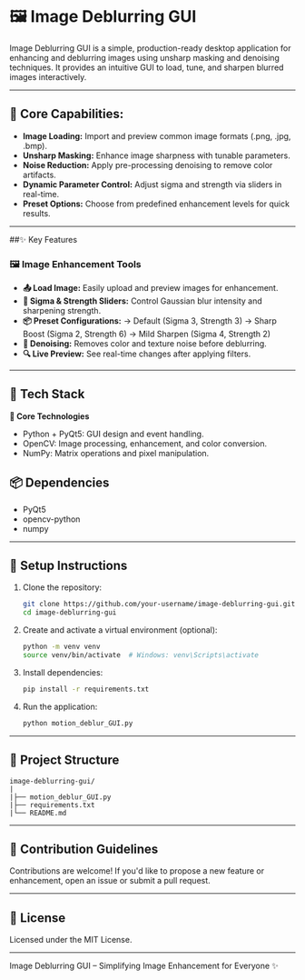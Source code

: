 # 🖼️ Image Deblurring GUI

Image Deblurring GUI is a simple, production-ready desktop application for enhancing and deblurring images using unsharp masking and denoising techniques. It provides an intuitive GUI to load, tune, and sharpen blurred images interactively.

---

## 🧩 Core Capabilities:
- **Image Loading:** Import and preview common image formats (.png, .jpg, .bmp).
- **Unsharp Masking:** Enhance image sharpness with tunable parameters.
- **Noise Reduction:** Apply pre-processing denoising to remove color artifacts.
- **Dynamic Parameter Control:** Adjust sigma and strength via sliders in real-time.
- **Preset Options:** Choose from predefined enhancement levels for quick results.

---

##✨ Key Features
### 🖼️ Image Enhancement Tools
 - **📤 Load Image:** Easily upload and preview images for enhancement.
 - **🔧 Sigma & Strength Sliders:** Control Gaussian blur intensity and sharpening strength.
 - **📦 Preset Configurations:**
     -> Default (Sigma 3, Strength 3)
     -> Sharp Boost (Sigma 2, Strength 6)
     -> Mild Sharpen (Sigma 4, Strength 2)
 - **🧽 Denoising:** Removes color and texture noise before deblurring.
 - **🔍 Live Preview:** See real-time changes after applying filters.

---

## 🧰 Tech Stack
**🔧 Core Technologies**
 - Python + PyQt5: GUI design and event handling.
 - OpenCV: Image processing, enhancement, and color conversion.
 - NumPy: Matrix operations and pixel manipulation.
## 📦 Dependencies
 - PyQt5
 - opencv-python
 - numpy

---

## 🚀 Setup Instructions
1. Clone the repository:
    ```bash
    git clone https://github.com/your-username/image-deblurring-gui.git
    cd image-deblurring-gui
    ```

2. Create and activate a virtual environment (optional):
    ```bash
    python -m venv venv
    source venv/bin/activate  # Windows: venv\Scripts\activate
    ```

3. Install dependencies:
    ```bash
    pip install -r requirements.txt
    ```
    
4. Run the application:
    ```bash
    python motion_deblur_GUI.py
    ```

---


## 📂 Project Structure

```
image-deblurring-gui/
|
|├── motion_deblur_GUI.py      
|├── requirements.txt           
|└── README.md                  
```

---

## 🤝 Contribution Guidelines

Contributions are welcome!
If you'd like to propose a new feature or enhancement, open an issue or submit a pull request.

---

## 📜 License

Licensed under the MIT License.

---

Image Deblurring GUI – Simplifying Image Enhancement for Everyone ✨
